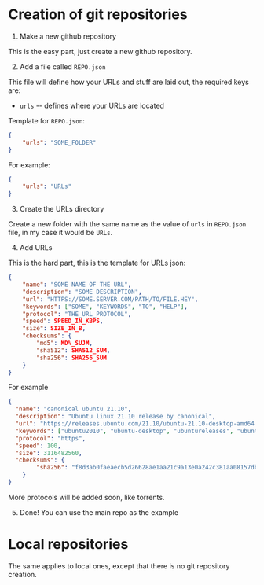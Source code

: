 # Creation of git repositories

1. Make a new github repository

This is the easy part, just create a new github repository.

2. Add a file called `REPO.json`

This file will define how your URLs and stuff are laid out, the required keys are:

- `urls` \-\- defines where your URLs are located

Template for `REPO.json`:

```json
{
    "urls": "SOME_FOLDER"
}
```

For example:


```json
{
    "urls": "URLs"
}
```

3. Create the URLs directory

Create a new folder with the same name as the value of `urls` in `REPO.json` file, in my case
it would be `URLs`.

4. Add URLs

This is the hard part, this is the template for URLs json:

```json
{
    "name": "SOME NAME OF THE URL",
    "description": "SOME DESCRIPTION",
    "url": "HTTPS://SOME.SERVER.COM/PATH/TO/FILE.HEY",
    "keywords": ["SOME", "KEYWORDS", "TO", "HELP"],
    "protocol": "THE_URL_PROTOCOL",
    "speed": SPEED_IN_KBPS,
    "size": SIZE_IN_B,
    "checksums": {
        "md5": MD%_SUJM,
        "sha512": SHA512_SUM,
        "sha256": SHA256_SUM
    }
}
```

For example

```json
{
  "name": "canonical ubuntu 21.10",
  "description": "Ubuntu linux 21.10 release by canonical",
  "url": "https://releases.ubuntu.com/21.10/ubuntu-21.10-desktop-amd64.iso",
  "keywords": ["ubuntu2010", "ubuntu-desktop", "ubuntureleases", "ubuntu"],
  "protocol": "https",
  "speed": 100,
  "size": 3116482560,
  "checksums": {
        "sha256": "f8d3ab0faeaecb5d26628ae1aa21c9a13e0a242c381aa08157db8624d574b830"
    }
}
```

More protocols will be added soon, like torrents.

5. Done! You can use the main repo as the example

# Local repositories

The same applies to local ones, except that there is no git repository creation.

